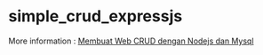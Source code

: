 # simple_crud_expressjs


More information : [Membuat Web CRUD dengan Nodejs dan Mysql](https://pemburukode.com/membuat-web-crud-dengan-nodejs-dan-mysql/)
